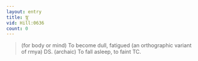 ```yaml
---
layout: entry
title: སྙ་
vid: Hill:0636
count: 0
---
```

> (for body or mind) To become dull, fatigued (an orthographic variant of rmya) DS\. (archaic) To fall asleep, to faint TC\.


